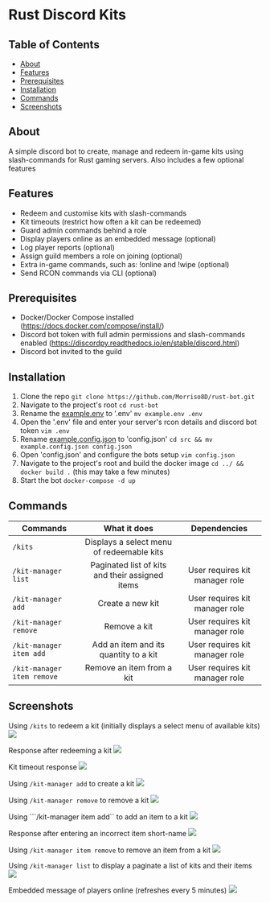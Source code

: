 # Rust Discord Kits

## Table of Contents
* [About](#about)
* [Features](#features)
* [Prerequisites](#prerequisites)
* [Installation](#installation)
* [Commands](#commands)
* [Screenshots](#screenshots)

## About
A simple discord bot to create, manage and redeem in-game kits using slash-commands for Rust gaming servers. Also includes a few optional features

## Features
* Redeem and customise kits with slash-commands
* Kit timeouts (restrict how often a kit can be redeemed)
* Guard admin commands behind a role
* Display players online as an embedded message (optional)
* Log player reports (optional)
* Assign guild members a role on joining (optional)
* Extra in-game commands, such as: !online and !wipe (optional)
* Send RCON commands via CLI (optional)

## Prerequisites
* Docker/Docker Compose installed (https://docs.docker.com/compose/install/)
* Discord bot token with full admin permissions and slash-commands enabled (https://discordpy.readthedocs.io/en/stable/discord.html)
* Discord bot invited to the guild

## Installation
1. Clone the repo ``git clone https://github.com/Morriso8D/rust-bot.git``
2. Navigate to the project's root ``cd rust-bot``
3. Rename the [example.env](./example.env) to '.env' ``mv example.env .env``
4. Open the '.env' file and enter your server's rcon details and discord bot token ``vim .env``
5. Rename [example.config.json](./src/example.config.json) to 'config.json' ``cd src && mv example.config.json config.json``
6. Open 'config.json' and configure the bots setup ``vim config.json``
7. Navigate to the project's root and build the docker image ``cd ../ && docker build .`` (this may take a few minutes)
8. Start the bot ``docker-compose -d up``

## Commands
| Commands             | What it does                                                                 | Dependencies                    |
| -------------------- |:----------------------------------------------------------------------------:|:-------------------------------:|
| ```/kits```          | Displays a select menu of redeemable kits                                    |                                 |
| ```/kit-manager list``` | Paginated list of kits and their assigned items                           | User requires kit manager role  |
| ```/kit-manager add``` | Create a new kit                                                           | User requires kit manager role  |
| ```/kit-manager remove``` | Remove a kit                                                            | User requires kit manager role  |
| ```/kit-manager item add``` | Add an item and its quantity to a kit                                 | User requires kit manager role  |
| ```/kit-manager item remove``` | Remove an item from a kit                                          | User requires kit manager role  |

## Screenshots
Using ```/kits``` to redeem a kit (initially displays a select menu of available kits)
<img src="./screenshots/kits.png"/>
<br/>

Response after redeeming a kit
<img src="./screenshots/kit-redeemed.png"/>
<br/>

Kit timeout response
<img src="./screenshots/kit-timeout.png"/>
<br/>

Using ```/kit-manager add``` to create a kit
<img src="./screenshots/adding-kit.png"/>
<br/>

Using ```/kit-manager remove``` to remove a kit
<img src="./screenshots/removing-kit.png"/>
<br/>

Using ```/kit-manager item add`` to add an item to a kit
<img src="./screenshots/adding-item-to-kit.png"/>
<br/>

Response after entering an incorrect item short-name
<img src="./screenshots/incorrect-item-short-name.png"/>
<br/>

Using ```/kit-manager item remove``` to remove an item from a kit
<img src="./screenshots/removing-item-from-kit.png"/>
<br/>

Using ```/kit-manager list``` to display a paginate a list of kits and their items
<img src="./screenshots/paginated-list-of-kits.png"/>
<br/>

Embedded message of players online (refreshes every 5 minutes)
<img src="./screenshots/players-online.png"/>
